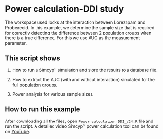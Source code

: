 # Power calculation-DDI study

The workspace used looks at the interaction between Lorezapam and Probenecid. In this example, we determine the sample size that is required for correctly detecting the difference between 2 population groups when there is a true difference. For this we use AUC as the measurement parameter. 

## This script shows

1.  How to run a Simcyp™ simulation and store the results to a database file.

2.  How to extract the AUC (with and without interaction) simulated for the full population groups.

3.  Power analysis for various sample sizes.

## How to run this example

After downloading all the files, open `Power calculation-DDI_V24.R` file and run the script. A detailed video Simcyp™ power calculation tool can be found on [YouTube]( https://www.youtube.com/watch?v=ALCtd9Mw5Ew). 
